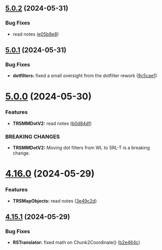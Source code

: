 ## [5.0.2](https://github.com/Torwent/SRL-T/compare/v5.0.1...v5.0.2) (2024-05-31)


### Bug Fixes

* read notes ([e05b8e8](https://github.com/Torwent/SRL-T/commit/e05b8e842635a86ebcad976bdecc0b6d76a17206))



## [5.0.1](https://github.com/Torwent/SRL-T/compare/v5.0.0...v5.0.1) (2024-05-31)


### Bug Fixes

* **dotfilters:** fixed a small oversight from the dotfilter rework ([9c5cae1](https://github.com/Torwent/SRL-T/commit/9c5cae158cc07b65cbb95d12bd61854f291ad78c))



# [5.0.0](https://github.com/Torwent/SRL-T/compare/v4.16.0...v5.0.0) (2024-05-30)


### Features

* **TRSMMDotV2:** read notes ([b0d84df](https://github.com/Torwent/SRL-T/commit/b0d84dff2a8b479ac0dcdd820bd4a665e5c1e844))


### BREAKING CHANGES

* **TRSMMDotV2:** Moving dot filters from WL to SRL-T is a breaking change.



# [4.16.0](https://github.com/Torwent/SRL-T/compare/v4.15.1...v4.16.0) (2024-05-29)


### Features

* **TRSMapObjects:** read notes ([3e49c2d](https://github.com/Torwent/SRL-T/commit/3e49c2da5ad3294a6cbfd35771ab1aa37e72039c))



## [4.15.1](https://github.com/Torwent/SRL-T/compare/v4.15.0...v4.15.1) (2024-05-29)


### Bug Fixes

* **RSTranslator:** fixed math on Chunk2Coordinate() ([b2e464c](https://github.com/Torwent/SRL-T/commit/b2e464ccaf62e30586072907eb5f6284b5420dbc))



